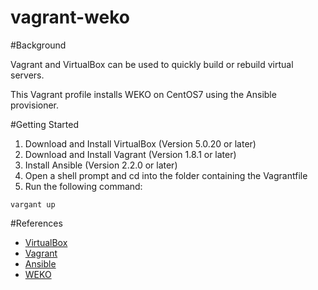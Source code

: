vagrant-weko
======

#Background

Vagrant and VirtualBox can be used to quickly build or rebuild virtual servers.

This Vagrant profile installs WEKO on CentOS7 using the Ansible provisioner.

#Getting Started

1. Download and Install VirtualBox (Version 5.0.20 or later)
2. Download and Install Vagrant (Version 1.8.1 or later)
3. Install Ansible (Version 2.2.0 or later)
4. Open a shell prompt and cd into the folder containing the Vagrantfile
5. Run the following command:

```
vargant up
```

#References
- [VirtualBox](https://www.virtualbox.org/)
- [Vagrant](https://www.vagrantup.com/)
- [Ansible](https://github.com/ansible/ansible)
- [WEKO](http://weko.at.nii.ac.jp/)
